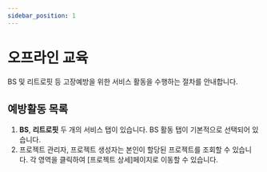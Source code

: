 ```yaml
---
sidebar_position: 1
---
```


# 오프라인 교육

BS 및 리트로핏 등 고장예방을 위한 서비스 활동을 수행하는 절차를 안내합니다.

## 예방활동 목록


1. **BS**, **리트로핏** 두 개의 서비스 탭이 있습니다. BS 활동 탭이 기본적으로 선택되어 있습니다.
1. 프로젝트 관리자, 프로젝트 생성자는 본인이 할당된 프로젝트를 조회할 수 있습니다. 각 영역을 클릭하여 [프로젝트 상세]페이지로 이동할 수 있습니다.
